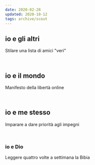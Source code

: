 ```yaml
---
date: 2020-02-28
updated: 2020-10-12
tags: archive/scout
---
```

## io e gli altri

Stilare una lista di amici "veri"

<br>

## io e il mondo

Manifesto della libertà online

<br>

## io e me stesso

Imparare a dare priorità agli impegni

<br>

### io e Dio

Leggere quattro volte a settimana la Bibia
